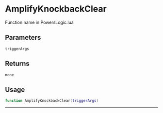 # AmplifyKnockbackClear
Function name in PowersLogic.lua
## Parameters
`triggerArgs`
## Returns
`none`
## Usage
```lua
function AmplifyKnockbackClear(triggerArgs)
```
---
